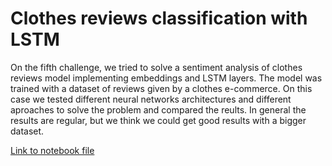 # Clothes reviews classification with LSTM

On the fifth challenge, we tried to solve a sentiment analysis of clothes reviews model implementing embeddings and LSTM layers. The model was trained with a dataset of reviews given by a clothes e-commerce. On this case we tested different neural networks architectures and different aproaches to solve the problem and compared the reults. In general the results are regular, but we think we could get good results with a bigger dataset.

[Link to notebook file](5d_clothing_ecommerce_reviews.ipynb)
